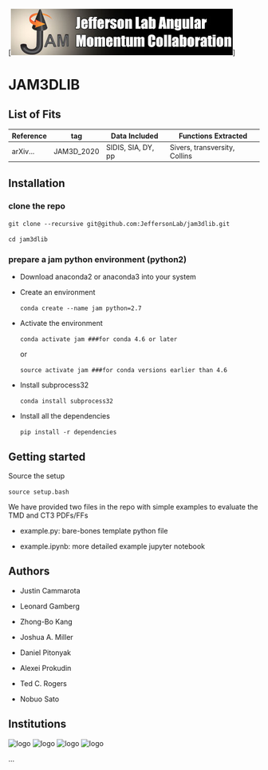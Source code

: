 [![jamlogo](logos/jam.jpg)]

# JAM3DLIB

## List of Fits

|Reference|   tag    |   Data Included  |   Functions Extracted       |
|---------|----------|------------------|-----------------------------|
|arXiv... |JAM3D_2020|SIDIS, SIA, DY, pp|Sivers, transversity, Collins|


## Installation

### clone the repo

 ```git clone --recursive git@github.com:JeffersonLab/jam3dlib.git```
 
 ```cd jam3dlib```

### prepare a jam python environment (python2)

- Download anaconda2 or anaconda3 into your system

- Create an environment

  ```conda create --name jam python=2.7```

- Activate the environment

  ```conda activate jam ###for conda 4.6 or later```

  or

  ```source activate jam ###for conda versions earlier than 4.6```

- Install subprocess32

  ```conda install subprocess32```

- Install all the dependencies

  ```pip install -r dependencies```


## Getting started

Source the setup

```source setup.bash```

We have provided two files in the repo with simple
examples to evaluate the TMD and CT3 PDFs/FFs

- example.py: bare-bones template python file

- example.ipynb: more detailed example jupyter notebook



## Authors

- Justin Cammarota

- Leonard Gamberg

- Zhong-Bo Kang

- Joshua A. Miller

- Daniel Pitonyak

- Alexei Prokudin

- Ted C. Rogers

- Nobuo Sato



## Institutions

![logo](logos/lvc.jpg)
![logo](logos/psu.png)
![logo](logos/odu.png)
![logo](logos/jlab.png)

...
